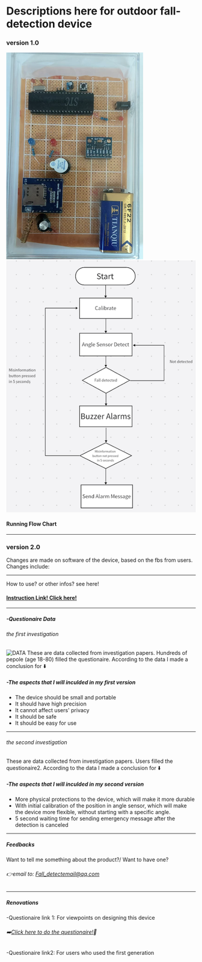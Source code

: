 
# Descriptions here for outdoor fall-detection device

### version 1.0
![DATA](DEV.png)    ![DATA1](Process.png)



#### Running Flow Chart 

---

### version 2.0

Changes are made on software of the device, based on the fbs from users.
Changes include: 

---
How to use? or other infos? see here!
#### [Instruction Link! Click here!](https://esperaa.github.io/WebextensionforAutome-/)
---




##### -Questionaire Data
###### the first investigation
![DATA](DATA1.png)
These are data collected from investigation papers. Hundreds of pepole (age 18-80) filled the questionaire. According to the data I made a conclusion for ⬇️

##### -The aspects that I will inculded in my first version
- The device should be small and portable 
- It should have high precision
- It cannot affect users' privacy
- It should be safe
- It should be easy for use
---
###### the second investigation
These are data collected from investigation papers. Users filled the questionaire2. According to the data I made a conclusion for ⬇️


##### -The aspects that I will inculded in my second version
- More physical protections to the device, which will make it more durable
- With initial calibration of the position in angle sensor,
  which will make the device more flexible, without starting
  with a specific angle.
- 5 second waiting time for sending emergency message after the detection is canceled

---
##### Feedbacks
Want to tell me something about the product?/ Want to have one?
###### 👉email to: Fall_detectemail@qq.com
---

##### Renovations


-Questionaire link 1: For viewpoints on designing this device
###### ➡️[Click here to do the questionaire!](https://v.wjx.cn/vm/Q2Frjo2.aspx#)📝

-Questionaire link2: For users who used the first generation
